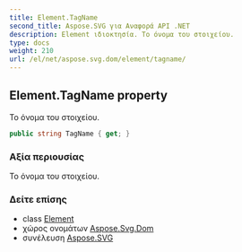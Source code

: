 ```yaml
---
title: Element.TagName
second_title: Aspose.SVG για Αναφορά API .NET
description: Element ιδιοκτησία. Το όνομα του στοιχείου.
type: docs
weight: 210
url: /el/net/aspose.svg.dom/element/tagname/
---
```

## Element.TagName property

Το όνομα του στοιχείου.

```csharp
public string TagName { get; }
```

### Αξία περιουσίας

Το όνομα του στοιχείου.

### Δείτε επίσης

* class [Element](../)
* χώρος ονομάτων [Aspose.Svg.Dom](../../element/)
* συνέλευση [Aspose.SVG](../../../)


